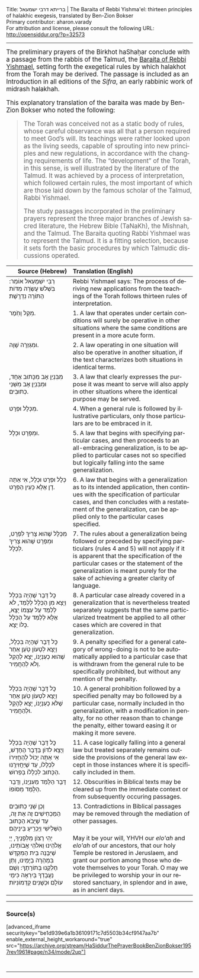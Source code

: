 <html>
<head></head>
<body>
Title: ברייתא דרבי ישמעאל | The Baraita of Rebbi Yishma'el: thirteen principles of halakhic exegesis, translated by Ben-Zion Bokser<br />
Primary contributor: aharon.varady<br />
For attribution and license, please consult the following URL: <a href="http://opensiddur.org/?p=32573">http://opensiddur.org/?p=32573</a>
<p />
<hr />

<div class="english" lang="en" style="font-size: 1.2em;">
The preliminary prayers of the Birkhot haShaḥar conclude with a passage from the rabbis of the Talmud, the <a href="https://en.wikipedia.org/wiki/Baraita_of_Rabbi_Ishmael">Baraita of Rebbi Yishmael</a>, setting forth the exegetical rules by which halakhot from the Torah may be derived. The passage is included as an Introduction in all editions of the <em>Sifra</em>, an early rabbinic work of midrash halakhah. 

This explanatory translation of the baraita was made by Ben-Zion Bokser who noted the following: 

<blockquote>The Torah was conceived not as a static body of rules, whose careful observance was all that a person required to meet God’s will. Its teachings were rather looked upon as the living seeds, capable of sprouting into new principles and new regulations, in accordance with the changing requirements of life. The “development” of the Torah, in this sense, is well illustrated by the literature of the Talmud. It was achieved by a process of interpretation, which followed certain rules, the most important of which are those laid down by the famous scholar of the Talmud, Rabbi Yishmael. 

The study passages incorporated in the preliminary prayers represent the three major branches of Jewish sacred literature, the Hebrew Bible (TaNaKh), the Mishnah, and the Talmud. The Baraita quoting Rabbi Yishmael was to represent the Talmud. It is a fitting selection, because it sets forth the basic procedures by which Talmudic discussions operated.</blockquote> 
</div>

<table style="width: 100%;margin-left: auto;margin-right: auto;" class="draggable">
<thead><tr><th id="x" style="text-align: right;">Source (Hebrew)</th><th style="text-align: left;">Translation (English)</th></tr></thead>
<tbody>
<tr><td style="vertical-align:top;">
<div class="liturgy" lang="he">
רַבִּי יִשְׁמָעֵאל אוֹמֵר: 
בִּשְׁלשׁ עֶשְֹרֵה מִדּוֹת הַתּוֹרָה נִדְרָֽשֶׁת׃
</span></div></td>
 
<td style="vertical-align:top;">
<div class="english" lang="en">
Rebbi Yishmael says: 
The process of deriving new applications from the teachings of the Torah follows thirteen rules of interpretation. 
</div></td></tr>


<tr><td style="vertical-align:top;">
<div class="liturgy" lang="he">
מִקַּל וָחֹֽמֶר.
</span></div></td>
 
<td style="vertical-align:top;">
<div class="english" lang="en">
1. A law that operates under certain conditions will surely be operative in other situations where the same conditions are present in a more acute form. 
</div></td></tr>


<tr><td style="vertical-align:top;">
<div class="liturgy" lang="he">
וּמִגְּזֵרָה שָׁוָה.
</span></div></td>
 
<td style="vertical-align:top;">
<div class="english" lang="en">
2. A law operating in one situation will also be operative in another situation, if the text characterizes both situations in identical terms. 
</div></td></tr>


<tr><td style="vertical-align:top;">
<div class="liturgy" lang="he">
מִבִּנְיַן אָב מִכָּתוּב אֶחָד, 
וּמִבִּנְיַן אָב מִשְּׁנֵי כְתוּבִים.
</span></div></td>
 
<td style="vertical-align:top;">
<div class="english" lang="en">
3. A law that clearly expresses the purpose it was meant to serve will also apply in other situations where the identical purpose may be served. 
</div></td></tr>


<tr><td style="vertical-align:top;">
<div class="liturgy" lang="he">
מִכְּלָל וּפְרָט.
</span></div></td>
 
<td style="vertical-align:top;">
<div class="english" lang="en">
4. When a general rule is followed by illustrative particulars, only those particulars are to be embraced in it. 
</div></td></tr>


<tr><td style="vertical-align:top;">
<div class="liturgy" lang="he">
וּמִפְּרָט וּכְלָל.
</span></div></td>
 
<td style="vertical-align:top;">
<div class="english" lang="en">
5. A law that begins with specifying particular cases, and then proceeds to an all-embracing generalization, is to be applied to particular cases not so specified but logically falling into the same generalization. 
</div></td></tr>


<tr><td style="vertical-align:top;">
<div class="liturgy" lang="he">
כְּלָל וּפְרָט וּכְלָל, 
אִי אַתָּה דָן אֶלָּא כְּעֵין הַפְּרָט.
</span></div></td>
 
<td style="vertical-align:top;">
<div class="english" lang="en">
6. A law that begins with a generalization as to its intended application, then continues with the specification of particular cases, and then concludes with a restatement of the generalization, can be applied only to the particular cases specified. 
</div></td></tr>


<tr><td style="vertical-align:top;">
<div class="liturgy" lang="he">
מִכְּלָל שֶׁהוּא צָרִיךְ לִפְרָט, 
וּמִפְּרָט שֶׁהוּא צָרִיךְ לִכְלָל.
</span></div></td>
 
<td style="vertical-align:top;">
<div class="english" lang="en">
7. The rules about a generalization being followed or preceded by specifying particulars (rules 4 and 5) will not apply if it is apparent that the specification of the particular cases or the statement of the generalization is meant purely for the sake of achieving a greater clarity of language. 
</div></td></tr>


<tr><td style="vertical-align:top;">
<div class="liturgy" lang="he">
כׇּל דָּבָר שֶׁהָיָה בִּכְלָל 
וְיָצָא מִן הַכְּלָל לְלַמֵּד, 
לֹא לְלַמֵּד עַל עַצְמוֹ יָצָא, 
אֶלָּא לְלַמֵּד עַל הַכְּלָל כֻּלּוֹ יָצָא.
</span></div></td>
 
<td style="vertical-align:top;">
<div class="english" lang="en">
8. A particular case already covered in a generalization that is nevertheless treated separately suggests that the same particularized treatment be applied to all other cases which are covered in that generalization. 
</div></td></tr>


<tr><td style="vertical-align:top;">
<div class="liturgy" lang="he">
כׇּל דָּבָר שֶׁהָיָה בִּכְלָל, 
וְיָצָא לִטְעוֹן טֹֽעַן אַחֵר שֶׁהוּא כְעִנְיָנוֹ, 
יָצָא לְהָקֵל וְלֹא לְהַחֲמִיר.
</span></div></td>
 
<td style="vertical-align:top;">
<div class="english" lang="en">
9. A penalty specified for a general category of wrong-doing is not to be automatically applied to a particular case that is withdrawn from the general rule to be specifically prohibited, but without any mention of the penalty. 
</div></td></tr>


<tr><td style="vertical-align:top;">
<div class="liturgy" lang="he">
כׇּל דָּבָר שֶׁהָיָה בִּכְלָל 
וְיָצָא לִטְעוֹן טֹֽעַן אַחֵר שֶׁלֹּא כְעִנְיָנוֹ, 
יָצָא לְהָקֵל וּלְהַחֲמִיר.
</span></div></td>
 
<td style="vertical-align:top;">
<div class="english" lang="en">
10. A general prohibition followed by a specified penalty may bo followed by a particular case, normally included in tho generalization, with a modification in penalty, for no other reason than to change the penalty, either toward easing it or making it more severe. 
</div></td></tr>


<tr><td style="vertical-align:top;">
<div class="liturgy" lang="he">
כׇּל דָּבָר שֶׁהָיָה בִּכְלָל 
וְיָצָא לִדּוֹן בַּדָּבָר הֶחָדָשׁ, 
אִי אַתָּה יָכוֹל לְהַחֲזִירוֹ לִכְלָלוֹ, 
עַד שֶׁיַּחֲזִירֶֽנּוּ הַכָּתוּב לִכְלָלוֹ בְּפֵרוּשׁ.
</span></div></td>
 
<td style="vertical-align:top;">
<div class="english" lang="en">
11. A case logically falling into a general law but treated separately remains outside the provisions of the general law except in those instances where it is specifically included in them. 
</div></td></tr>


<tr><td style="vertical-align:top;">
<div class="liturgy" lang="he">
דָּבָר הַלָּמֵד מֵעִנְיָנוֹ, 
וְדָבָר הַלָּמֵד מִסּוֹפוֹ.
</span></div></td>
 
<td style="vertical-align:top;">
<div class="english" lang="en">
12. Obscurities in Biblical texts may be cleared up from the immediate context or from subsequently occuring passages. 
</div></td></tr>


<tr><td style="vertical-align:top;">
<div class="liturgy" lang="he">
וְכֵן שְׁנֵי כְתוּבִים הַמַּכְחִישִׁים זֶה אֶת זֶה, 
עַד שֶׁיָּבֹא הַכָּתוּב הַשְּׁלִישִׁי וְיַכְרִֽיעַ בֵּינֵיהֶם׃
</span></div></td>
 
<td style="vertical-align:top;">
<div class="english" lang="en">
13. Contradictions in Biblical passages may be removed through the mediation of other passages. 
</div></td></tr>


<tr><td style="vertical-align:top;">
<div class="liturgy" lang="he">
יְהִי רָצוֹן מִלְּפָנֶיךָ, 
יְיָ אֱלֹהֵינוּ וֵאלֹהֵי אֲבוֹתֵינוּ, 
שֶׁיִּבָּנֶה בֵּית הַמִּקְדָּשׁ בִּמְהֵרָה בְיָמֵינוּ, 
וְתֵן חֶלְקֵנוּ בְּתוֹרָתֶךָ: 
וְשָׁם נַעֲבָדְךָ בְּיִרְאָה 
כִּימֵי עוֹלָם וּכְשָׁנִים קַדְמוֹנִיּוֹת׃
</span></div></td>
 
<td style="vertical-align:top;">
<div class="english" lang="en">
May it be your will, 
YHVH our <em>elo'ah</em> and <em>elo'ah</em> of our ancestors, 
that our holy Temple be restored in Jeruslaem, 
and grant our portion among those who devote themselves to your Torah. 
O may we be privileged to worship your in our restored sanctuary, in splendor and in awe, 
as in ancient days. 
</div></td></tr>
</tbody></table>

<hr />

<h3>Source(s)</h3>

[advanced_iframe securitykey="be1d939e6a1b36109171c7d5503b34cf9147aa7b" enable_external_height_workaround="true" src="https://archive.org/stream/HaSiddurThePrayerBookBenZionBokser1957rev1961#page/n34/mode/2up"]

&nbsp;

<hr />

&nbsp;
</body>
</html>